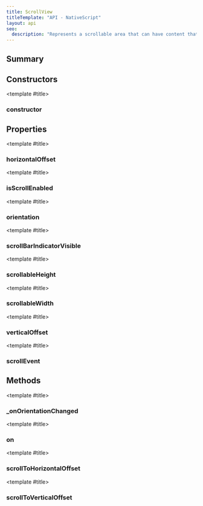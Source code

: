 ```yaml
---
title: ScrollView
titleTemplate: "API - NativeScript"
layout: api
seo:
  description: "Represents a scrollable area that can have content that is larger than its bounds."
---
```


<!-- This page is auto generated, do not edit manually. -->
<!-- Run "yarn generate:api-docs" to regenerate -->

<script setup lang="ts">
  import { provide } from "vue";
  import API_DATA from "./ScrollView.data.json";
  
  provide('API_DATA', API_DATA);
</script>

<APIRefHierarchy v-once />

<APIRefComment commentBase64="eyJibG9ja1RhZ3MiOltdLCJtb2RpZmllclRhZ3MiOnt9LCJzdW1tYXJ5IjpbeyJraW5kIjoidGV4dCIsInRleHQiOiJSZXByZXNlbnRzIGEgc2Nyb2xsYWJsZSBhcmVhIHRoYXQgY2FuIGhhdmUgY29udGVudCB0aGF0IGlzIGxhcmdlciB0aGFuIGl0cyBib3VuZHMuIn1dfQ==" v-once />

## <Heading ignore>Summary</Heading>

<APIRefSummary v-once />

## Constructors

<div class="">

<APIRef for="19304" v-once>

<template #title>

### constructor

</template>

</APIRef>

</div>

## Properties

<div class="">

<APIRef for="19308" v-once>

<template #title>

### horizontalOffset

</template>

</APIRef>

</div>

<div class="">

<APIRef for="19306" v-once>

<template #title>

### isScrollEnabled

</template>

</APIRef>

</div>

<div class="">

<APIRef for="19320" v-once>

<template #title>

### orientation

</template>

</APIRef>

</div>

<div class="">

<APIRef for="19311" v-once>

<template #title>

### scrollBarIndicatorVisible

</template>

</APIRef>

</div>

<div class="">

<APIRef for="19309" v-once>

<template #title>

### scrollableHeight

</template>

</APIRef>

</div>

<div class="">

<APIRef for="19310" v-once>

<template #title>

### scrollableWidth

</template>

</APIRef>

</div>

<div class="">

<APIRef for="19307" v-once>

<template #title>

### verticalOffset

</template>

</APIRef>

</div>

<div class="isPublic isStatic">

<APIRef for="19239" v-once>

<template #title>

### scrollEvent

</template>

</APIRef>

</div>

## Methods

<div class="">

<APIRef for="19336" v-once>

<template #title>

### _onOrientationChanged

</template>

</APIRef>

</div>

<div class="">

<APIRef for="19321" v-once>

<template #title>

### on

</template>

</APIRef>

</div>

<div class="">

<APIRef for="19316" v-once>

<template #title>

### scrollToHorizontalOffset

</template>

</APIRef>

</div>

<div class="">

<APIRef for="19312" v-once>

<template #title>

### scrollToVerticalOffset

</template>

</APIRef>

</div>
